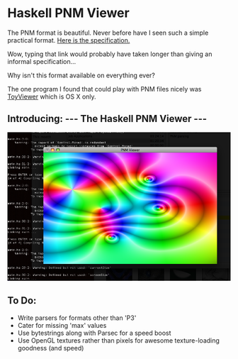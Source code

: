 Haskell PNM Viewer
==================

The PNM format is beautiful. Never before have I seen such a simple practical format.
[Here is the specification.](http://en.wikipedia.org/wiki/Netpbm\_format)

Wow, typing that link would probably have taken longer than giving an informal specification...

Why isn't this format available on everything ever?

The one program I found that could play with PNM files nicely was
[ToyViewer](http://www7a.biglobe.ne.jp/~ogihara/software/OSX/toyv-eng.html)
which is OS X only.

## Introducing: --- The Haskell PNM Viewer --- ##

![Screenshot of the PNM viewer in action](https://raw.githubusercontent.com/sordina/PNM-OpenGL-Haskell/master/screenshots/proof_of_concept.png)

## To Do: ##

* Write parsers for formats other than 'P3'
* Cater for missing 'max' values
* Use bytestrings along with Parsec for a speed boost
* Use OpenGL textures rather than pixels for awesome texture-loading goodness (and speed)
